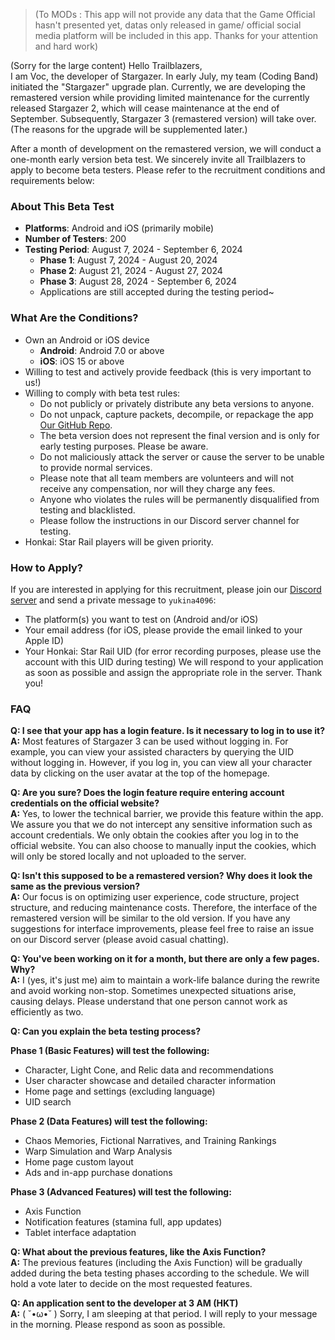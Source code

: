 > (To MODs : This app will not provide any data that the Game Official hasn't presented yet, datas only released in game/ official social media platform will be included in this app. Thanks for your attention and hard work)

(Sorry for the large content)
Hello Trailblazers,<br>
I am Voc, the developer of Stargazer. In early July, my team (Coding Band) initiated the "Stargazer" upgrade plan. Currently, we are developing the remastered version while providing limited maintenance for the currently released Stargazer 2, which will cease maintenance at the end of September. Subsequently, Stargazer 3 (remastered version) will take over. (The reasons for the upgrade will be supplemented later.)

After a month of development on the remastered version, we will conduct a one-month early version beta test. We sincerely invite all Trailblazers to apply to become beta testers. Please refer to the recruitment conditions and requirements below:

### About This Beta Test
- **Platforms**: Android and iOS (primarily mobile)
- **Number of Testers**: 200
- **Testing Period**: August 7, 2024 - September 6, 2024
    - **Phase 1**: August 7, 2024 - August 20, 2024
    - **Phase 2**: August 21, 2024 - August 27, 2024
    - **Phase 3**: August 28, 2024 - September 6, 2024
    - Applications are still accepted during the testing period~

### What Are the Conditions?
- Own an Android or iOS device
    - **Android**: Android 7.0 or above
    - **iOS**: iOS 15 or above
- Willing to test and actively provide feedback (this is very important to us!)
- Willing to comply with beta test rules:
    - Do not publicly or privately distribute any beta versions to anyone.
    - Do not unpack, capture packets, decompile, or repackage the app [Our GitHub Repo](https://github.com/Coding-band/Honkai-Stargazer).
    - The beta version does not represent the final version and is only for early testing purposes. Please be aware.
    - Do not maliciously attack the server or cause the server to be unable to provide normal services.
    - Please note that all team members are volunteers and will not receive any compensation, nor will they charge any fees.
    - Anyone who violates the rules will be permanently disqualified from testing and blacklisted.
    - Please follow the instructions in our Discord server channel for testing.
- Honkai: Star Rail players will be given priority.

### How to Apply?
If you are interested in applying for this recruitment, please join our [Discord server](https://discord.gg/uXatcbWKv2) and send a private message to `yukina4096`:
- The platform(s) you want to test on (Android and/or iOS)
- Your email address (for iOS, please provide the email linked to your Apple ID)
- Your Honkai: Star Rail UID (for error recording purposes, please use the account with this UID during testing)
  We will respond to your application as soon as possible and assign the appropriate role in the server. Thank you!

### FAQ

**Q: I see that your app has a login feature. Is it necessary to log in to use it?**<br>
**A:** Most features of Stargazer 3 can be used without logging in. For example, you can view your assisted characters by querying the UID without logging in. However, if you log in, you can view all your character data by clicking on the user avatar at the top of the homepage.

**Q: Are you sure? Does the login feature require entering account credentials on the official website?**<br>
**A:** Yes, to lower the technical barrier, we provide this feature within the app. We assure you that we do not intercept any sensitive information such as account credentials. We only obtain the cookies after you log in to the official website. You can also choose to manually input the cookies, which will only be stored locally and not uploaded to the server.

**Q: Isn't this supposed to be a remastered version? Why does it look the same as the previous version?**<br>
**A:** Our focus is on optimizing user experience, code structure, project structure, and reducing maintenance costs. Therefore, the interface of the remastered version will be similar to the old version. If you have any suggestions for interface improvements, please feel free to raise an issue on our Discord server (please avoid casual chatting).

**Q: You've been working on it for a month, but there are only a few pages. Why?**<br>
**A:** I (yes, it's just me) aim to maintain a work-life balance during the rewrite and avoid working non-stop. Sometimes unexpected situations arise, causing delays. Please understand that one person cannot work as efficiently as two.

**Q: Can you explain the beta testing process?**

**Phase 1 (Basic Features) will test the following:**
- Character, Light Cone, and Relic data and recommendations
- User character showcase and detailed character information
- Home page and settings (excluding language)
- UID search

**Phase 2 (Data Features) will test the following:**
- Chaos Memories, Fictional Narratives, and Training Rankings
- Warp Simulation and Warp Analysis
- Home page custom layout
- Ads and in-app purchase donations

**Phase 3 (Advanced Features) will test the following:**
- Axis Function
- Notification features (stamina full, app updates)
- Tablet interface adaptation

**Q: What about the previous features, like the Axis Function?**<br>
**A:** The previous features (including the Axis Function) will be gradually added during the beta testing phases according to the schedule. We will hold a vote later to decide on the most requested features.

**Q: An application sent to the developer at 3 AM (HKT)**<br>
**A:** ( ˘•ω•˘ ) Sorry, I am sleeping at that period. I will reply to your message in the morning. Please respond as soon as possible.